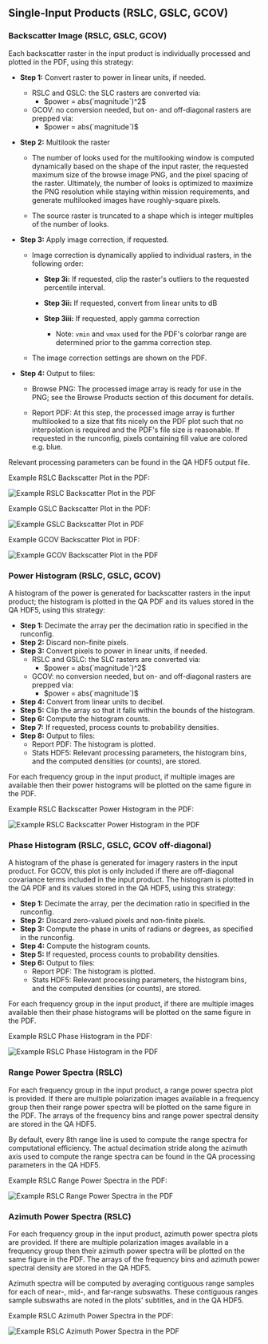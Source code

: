 
## Single-Input Products (RSLC, GSLC, GCOV)

### Backscatter Image (RSLC, GSLC, GCOV)

Each backscatter raster in the input product is individually processed and plotted in the PDF, using this strategy:

* **Step 1:** Convert raster to power in linear units, if needed.
    - RSLC and GSLC: the SLC rasters are converted via:
        * $power = abs(`magnitude`)^2$
    - GCOV: no conversion needed, but on- and off-diagonal rasters are prepped via:
        * $power = abs(`magnitude`)$

* **Step 2:** Multilook the raster

    - The number of looks used for the multilooking window is computed dynamically based on the shape of the input raster, the requested maximum size of the browse image PNG, and the pixel spacing of the raster. Ultimately, the number of looks is optimized to maximize the PNG resolution while staying within mission requirements, and generate multilooked images have roughly-square pixels.

    - The source raster is truncated to a shape which is integer multiples of the number of looks.

* **Step 3:** Apply image correction, if requested.

    - Image correction is dynamically applied to individual rasters, in the following order:
        
        - **Step 3i:** If requested, clip the raster's outliers to the requested percentile interval.
        
        - **Step 3ii:** If requested, convert from linear units to dB
        
        - **Step 3iii:** If requested, apply gamma correction
        
            - Note: `vmin` and `vmax` used for the PDF's colorbar range are determined prior to the gamma correction step.
    
    - The image correction settings are shown on the PDF.

* **Step 4:** Output to files:
    
    - Browse PNG: The processed image array is ready for use in the PNG; see the Browse Products section of this document for details.
    
    - Report PDF: At this step, the processed image array is further multilooked to a size that fits nicely on the PDF plot such that no interpolation is required and the PDF's file size is reasonable. If requested in the runconfig, pixels containing fill value are colored e.g. blue.

Relevant processing parameters can be found in the QA HDF5 output file.

Example RSLC Backscatter Plot in the PDF:

![Example RSLC Backscatter Plot in the PDF](images/report_backscatter_rslc.jpg)

Example GSLC Backscatter Plot in the PDF: 

![Example GSLC Backscatter Plot in PDF](images/report_backscatter_gslc.jpg)

Example GCOV Backscatter Plot in PDF: 

![Example GCOV Backscatter Plot in the PDF](images/report_backscatter_gcov.jpg)


### Power Histogram (RSLC, GSLC, GCOV)

A histogram of the power is generated for backscatter rasters in the input product; the histogram is plotted in the QA PDF and its values stored in the QA HDF5, using this strategy:

* **Step 1:** Decimate the array per the decimation ratio in specified in the runconfig.
* **Step 2:** Discard non-finite pixels.
* **Step 3:** Convert pixels to power in linear units, if needed.
    - RSLC and GSLC: the SLC rasters are converted via:
        * $power = abs(`magnitude`)^2$
    - GCOV: no conversion needed, but on- and off-diagonal rasters are prepped via:
        * $power = abs(`magnitude`)$
* **Step 4:** Convert from linear units to decibel.
* **Step 5:** Clip the array so that it falls within the bounds of the histogram.
* **Step 6:** Compute the histogram counts.
* **Step 7:** If requested, process counts to probability densities.
* **Step 8:** Output to files:
    - Report PDF: The histogram is plotted.
    - Stats HDF5: Relevant processing parameters, the histogram bins, and the computed densities (or counts), are stored.

For each frequency group in the input product, if multiple images are available then their power histograms will be plotted on the same figure in the PDF.

Example RSLC Backscatter Power Histogram in the PDF:

![Example RSLC Backscatter Power Histogram in the PDF](images/report_power_histogram_rslc.jpg)


### Phase Histogram (RSLC, GSLC, GCOV off-diagonal)

A histogram of the phase is generated for imagery rasters in the input product. For GCOV, this plot is only included if there are off-diagonal covariance terms included in the input product. The histogram is plotted in the QA PDF and its values stored in the QA HDF5, using this strategy:

* **Step 1:** Decimate the array, per the decimation ratio in specified in the runconfig.
* **Step 2:** Discard zero-valued pixels and non-finite pixels.
* **Step 3:** Compute the phase in units of radians or degrees, as specified in the runconfig.
* **Step 4:** Compute the histogram counts.
* **Step 5:** If requested, process counts to probability densities.
* **Step 6:** Output to files:
    - Report PDF: The histogram is plotted.
    - Stats HDF5: Relevant processing parameters, the histogram bins, and the computed densities (or counts), are stored.

For each frequency group in the input product, if there are multiple images available then their phase histograms will be plotted on the same figure in the PDF.

Example RSLC Phase Histogram in the PDF:

![Example RSLC Phase Histogram in the PDF](images/report_phase_histogram_rslc.jpg)


### Range Power Spectra (RSLC)

For each frequency group in the input product, a range power spectra plot is provided. If there are multiple polarization images available in a frequency group then their range power spectra will be plotted on the same figure in the PDF. The arrays of the frequency bins and range power spectral density are stored in the QA HDF5.

By default, every 8th range line is used to compute the range spectra for computational efficiency. The actual decimation stride along the azimuth axis used to compute the range spectra can be found in the QA processing parameters in the QA HDF5.

Example RSLC Range Power Spectra in the PDF:

![Example RSLC Range Power Spectra in the PDF](images/report_range_spectra_rslc.jpg)


### Azimuth Power Spectra (RSLC)

For each frequency group in the input product, azimuth power spectra plots are provided. If there are multiple polarization images available in a frequency group then their azimuth power spectra will be plotted on the same figure in the PDF. The arrays of the frequency bins and azimuth power spectral density are stored in the QA HDF5.

Azimuth spectra will be computed by averaging contiguous range samples for each of near-, mid-, and far-range subswaths. These contiguous ranges sample subswaths are noted in the plots' subtitles, and in the QA HDF5.

Example RSLC Azimuth Power Spectra in the PDF:

![Example RSLC Azimuth Power Spectra in the PDF](images/report_az_spectra_rslc.jpg)

